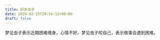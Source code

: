 ```yaml
---
title: 好多虫子
date: 2020-02-15T20:54:12+08:00
draft: false
---
```


梦见虫子表示近期困难缠身，心情不好。梦见虫子咬自己，表示做事会遇到困难。